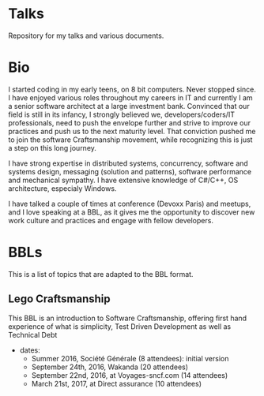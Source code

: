 # Talks
Repository for my talks and various documents.


# Bio
I started coding in my early teens, on 8 bit computers. Never stopped since. I have enjoyed various roles throughout my careers in IT and currently I am a senior software architect at a large investment bank.
Convinced that our field is still in its infancy, I strongly believed we, developers/coders/IT professionals, need to push the envelope further and strive to improve our practices and push us to the next maturity level.
That conviction pushed me to join the software Craftsmanship movement, while recognizing this is just a step on this long journey.

I have strong expertise in distributed systems, concurrency, software and systems design, messaging (solution and patterns), software performance and mechanical sympathy. I have extensive knowledge of C#/C++, OS architecture, especialy Windows.

I have talked a couple of times at conference (Devoxx Paris) and meetups, and I love speaking at a BBL, as it gives me the opportunity to discover new work
culture and practices and engage with fellow developers.

# BBLs
This is a list of topics that are adapted to the BBL format.

## Lego Craftsmanship
This BBL is an introduction to Software Craftsmanship, offering
first hand experience of what is simplicity, Test Driven Development as well as Technical Debt

- dates:
  - Summer 2016, Société Générale (8 attendees): initial version
  - September 24th, 2016, Wakanda (20 attendees)
  - September 22nd, 2016, at Voyages-sncf.com (14 attendees)
  - March 21st, 2017, at Direct assurance (10 attendees)
